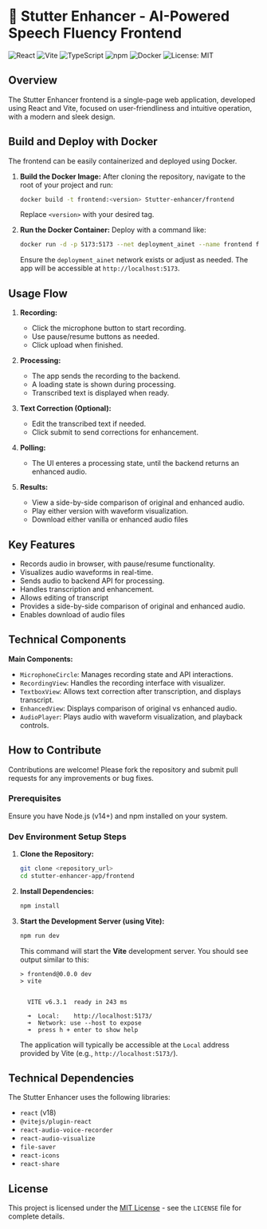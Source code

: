 # 🎤  Stutter Enhancer - AI-Powered Speech Fluency Frontend


![React](https://img.shields.io/badge/react-%2320232a.svg?style=for-the-badge&logo=react&logoColor=%2361DAFB)
![Vite](https://img.shields.io/badge/vite-%23646CFF.svg?style=for-the-badge&logo=vite&logoColor=white)
![TypeScript](https://img.shields.io/badge/typescript-%23007ACC.svg?style=for-the-badge&logo=typescript&logoColor=white)
![npm](https://img.shields.io/badge/npm-%23CB3837.svg?style=for-the-badge&logo=npm&logoColor=white)
![Docker](https://img.shields.io/badge/docker-ready-blue)
![License: MIT](https://img.shields.io/badge/License-MIT-yellow.svg)

## Overview

The Stutter Enhancer frontend is a single-page web application, developed using React and Vite, focused on user-friendliness and intuitive operation, with a modern and sleek design.

## Build and Deploy with Docker

The frontend can be easily containerized and deployed using Docker.

1.  **Build the Docker Image:**
    After cloning the repository, navigate to the root of your project and run:
    ```bash
    docker build -t frontend:<version> Stutter-enhancer/frontend
    ```
    Replace `<version>` with your desired tag.

2.  **Run the Docker Container:**
    Deploy with a command like:
    ```bash
    docker run -d -p 5173:5173 --net deployment_ainet --name frontend frontend:<version>
    ```
    Ensure the `deployment_ainet` network exists or adjust as needed. The app will be accessible at `http://localhost:5173`.


## Usage Flow

1.  **Recording:**
    * Click the microphone button to start recording.
    * Use pause/resume buttons as needed.
    * Click upload when finished.

2.  **Processing:**
    * The app sends the recording to the backend.
    * A loading state is shown during processing.
    * Transcribed text is displayed when ready.

3.  **Text Correction (Optional):**
    * Edit the transcribed text if needed.
    * Click submit to send corrections for enhancement.
4.   **Polling:**
        * The UI enteres a processing state, until the backend returns an enhanced audio.

5.  **Results:**
    * View a side-by-side comparison of original and enhanced audio.
    * Play either version with waveform visualization.
    * Download either vanilla or enhanced audio files

## Key Features

* Records audio in browser, with pause/resume functionality.
* Visualizes audio waveforms in real-time.
* Sends audio to backend API for processing.
* Handles transcription and enhancement.
* Allows editing of transcript 
* Provides a side-by-side comparison of original and enhanced audio.
* Enables download of audio files

## Technical Components

**Main Components:**

* `MicrophoneCircle`: Manages recording state and API interactions.
* `RecordingView`: Handles the recording interface with visualizer.
* `TextboxView`: Allows text correction after transcription, and displays transcript.
* `EnhancedView`: Displays comparison of original vs enhanced audio.
* `AudioPlayer`: Plays audio with waveform visualization, and playback controls.

## How to Contribute

Contributions are welcome! Please fork the repository and submit pull requests for any improvements or bug fixes.

### Prerequisites

Ensure you have Node.js (v14+) and npm installed on your system.

### Dev Environment Setup Steps

1.  **Clone the Repository:**

    ```bash
    git clone <repository_url>
    cd stutter-enhancer-app/frontend
    ```

2.  **Install Dependencies:**

    ```bash
    npm install
    ```
    

3.  **Start the Development Server (using Vite):**

    ```bash
    npm run dev
    ```

    This command will start the **Vite** development server. You should see output similar to this:

    ```
    > frontend@0.0.0 dev
    > vite


      VITE v6.3.1  ready in 243 ms

      ➜  Local:    http://localhost:5173/
      ➜  Network: use --host to expose
      ➜  press h + enter to show help
    ```

    The application will typically be accessible at the `Local` address provided by Vite (e.g., `http://localhost:5173/`).

## Technical Dependencies

The Stutter Enhancer uses the following libraries:

* `react` (v18)
* `@vitejs/plugin-react`
* `react-audio-voice-recorder`
* `react-audio-visualize`
* `file-saver`
* `react-icons`
* `react-share`

## License

This project is licensed under the [MIT License](https://opensource.org/licenses/MIT) - see the `LICENSE` file for complete details.
